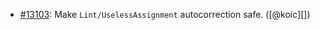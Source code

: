 * [#13103](https://github.com/rubocop/rubocop/issues/13103): Make `Lint/UselessAssignment` autocorrection safe. ([@koic][])
